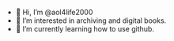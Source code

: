 - 👋 Hi, I’m @aol4life2000
- 👀 I’m interested in archiving and digital books.
- 🌱 I’m currently learning how to use github.

<!---
aol4life2000/aol4life2000 is a ✨ special ✨ repository because its `README.md` (this file) appears on your GitHub profile.
You can click the Preview link to take a look at your changes.
--->
